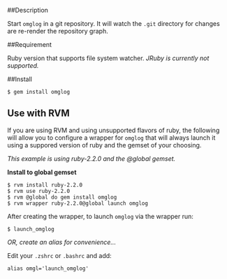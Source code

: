 ##Description

Start `omglog` in a git repository. It will watch the `.git` directory for changes are re-render the repository graph.


##Requirement

Ruby version that supports file system watcher. _JRuby is currently not supported._


##Install

    $ gem install omglog


## Use with RVM

If you are using RVM and using unsupported flavors of ruby, the following will allow you to configure a wrapper for `omglog` that will always launch it using a suppored version of ruby and the gemset of your choosing.

_This example is using ruby-2.2.0 and the @global gemset._

**Install to global gemset**

    $ rvm install ruby-2.2.0
    $ rvm use ruby-2.2.0
    $ rvm @global do gem install omglog
    $ rvm wrapper ruby-2.2.0@global launch omglog

After creating the wrapper, to launch `omglog` via the wrapper run:

    $ launch_omglog

_OR, create an alias for convenience..._

Edit your `.zshrc` or `.bashrc` and add:

    alias omgl='launch_omglog'
